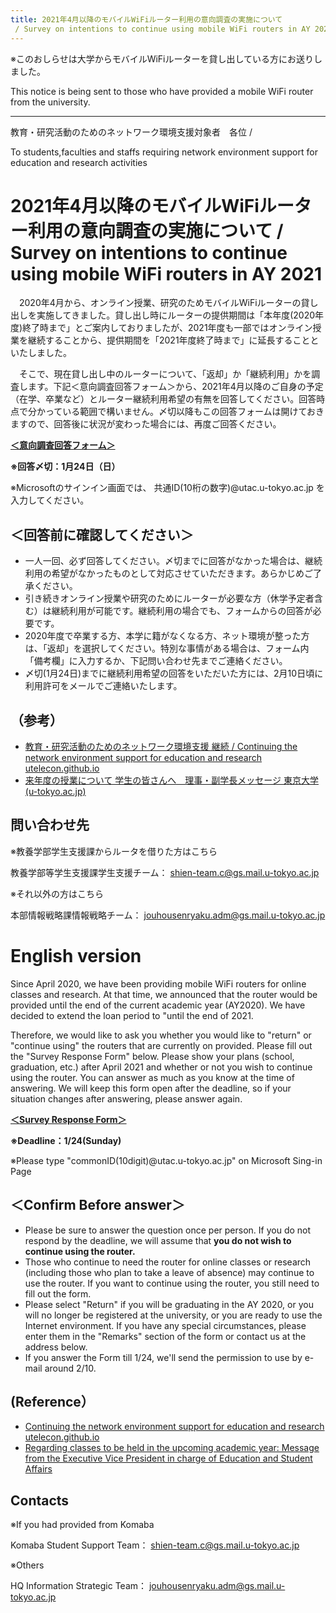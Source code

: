 ```yaml
---
title: 2021年4月以降のモバイルWiFiルーター利用の意向調査の実施について
 / Survey on intentions to continue using mobile WiFi routers in AY 2021
---
```


※このおしらせは大学からモバイルWiFiルーターを貸し出している方にお送りしました。 

This notice is being sent to those who have provided a mobile WiFi router from the university. 


------------------------ 

教育・研究活動のためのネットワーク環境支援対象者　各位 /

 To students,faculties and staffs requiring network environment support for education and research activities

# 2021年4月以降のモバイルWiFiルーター利用の意向調査の実施について / Survey on intentions to continue using mobile WiFi routers in AY 2021

　2020年4月から、オンライン授業、研究のためモバイルWiFiルーターの貸し出しを実施してきました。貸し出し時にルーターの提供期間は「本年度(2020年度)終了時まで」とご案内しておりましたが、2021年度も一部ではオンライン授業を継続することから、提供期間を「2021年度終了時まで」に延長することといたしました。 

　そこで、現在貸し出し中のルーターについて、「返却」か「継続利用」かを調査します。下記＜意向調査回答フォーム＞から、2021年4月以降のご自身の予定（在学、卒業など）とルーター継続利用希望の有無を回答してください。回答時点で分かっている範囲で構いません。〆切以降もこの回答フォームは開けておきますので、回答後に状況が変わった場合には、再度ご回答ください。 


**[＜意向調査回答フォーム＞](https://tinyurl.com/y76zv37g)**

**※回答〆切：1月24日（日）**

※Microsoftのサインイン画面では、 共通ID(10桁の数字)@utac.u-tokyo.ac.jp を入力してください。 


## ＜回答前に確認してください＞ 

- 一人一回、必ず回答してください。〆切までに回答がなかった場合は、継続利用の希望がなかったものとして対応させていただきます。あらかじめご了承ください。 
- 引き続きオンライン授業や研究のためにルーターが必要な方（休学予定者含む）は継続利用が可能です。継続利用の場合でも、フォームからの回答が必要です。 
- 2020年度で卒業する方、本学に籍がなくなる方、ネット環境が整った方は、「返却」を選択してください。特別な事情がある場合は、フォーム内「備考欄」に入力するか、下記問い合わせ先までご連絡ください。 
- 〆切(1月24日)までに継続利用希望の回答をいただいた方には、2月10日頃に利用許可をメールでご連絡いたします。


## （参考） 

- [教育・研究活動のためのネットワーク環境支援 継続 / Continuing the network environment support for education and research  utelecon.github.io](https://utelecon.github.io/mobile/mobile3)
- [来年度の授業について 学生の皆さんへ　理事・副学長メッセージ  東京大学 (u-tokyo.ac.jp) ](https://www.u-tokyo.ac.jp/ja/general/COVID-19-message-20201125.html)
 
## 問い合わせ先 

※教養学部学生支援課からルータを借りた方はこちら 

教養学部等学生支援課学生支援チーム： shien-team.c@gs.mail.u-tokyo.ac.jp 

※それ以外の方はこちら 

本部情報戦略課情報戦略チーム： jouhousenryaku.adm@gs.mail.u-tokyo.ac.jp 

# English version

Since April 2020, we have been providing mobile WiFi routers for online classes and research. 
At that time, we announced that the router would be provided until the end of the current academic year (AY2020).
We have decided to extend the loan period to "until the end of 2021. 

Therefore, we would like to ask you whether you would like to "return" or "continue using" the routers that are currently on provided. Please fill out the "Survey Response Form" below. Please show your plans (school, graduation, etc.) after April 2021 and whether or not you wish to continue using the router. You can answer as much as you know at the time of answering. We will keep this form open after the deadline, so if your situation changes after answering, please answer again. 

**[＜Survey Response Form＞](https://tinyurl.com/y76zv37g)**

**※Deadline：1/24(Sunday)**

※Please type "commonID(10digit)@utac.u-tokyo.ac.jp" on Microsoft Sing-in Page

## ＜Confirm Before answer＞ 

- Please be sure to answer the question once per person. If you do not respond by the deadline, we will assume that  **you do not wish to continue using the router.** 
- Those who continue to need the router for online classes or research (including those who plan to take a leave of absence) may continue to use the router. If you want to continue using the router, you still need to fill out the form. 
- Please select "Return" if you will be graduating in the AY 2020, or you will no longer be registered at the university, or you are ready to use the Internet environment. If you have any special circumstances, please enter them in the "Remarks" section of the form or contact us at the address below. 
- If you answer the Form till 1/24, we'll send the permission to use by e-mail around 2/10.

## (Reference） 

- [Continuing the network environment support for education and research  utelecon.github.io](https://utelecon.github.io/mobile/mobile3)
- [Regarding classes to be held in the upcoming academic year:
Message from the Executive Vice President in charge of Education and Student Affairs](https://www.u-tokyo.ac.jp/en/general/COVID-19-message-20201125.html)
 
## Contacts

※If you had provided from Komaba


Komaba Student Support Team： shien-team.c@gs.mail.u-tokyo.ac.jp 

※Others 

HQ Information Strategic Team： jouhousenryaku.adm@gs.mail.u-tokyo.ac.jp 
